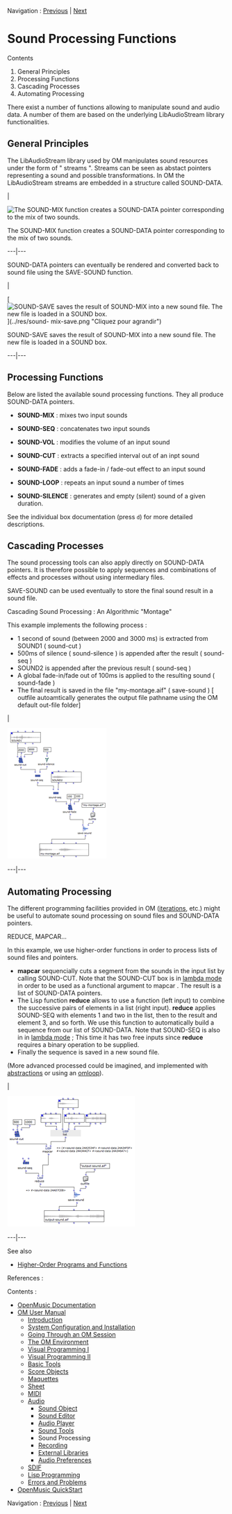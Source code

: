 
Navigation : [Previous](SoundTools "page précédente\(Sound
Tools\)") | [Next](SoundRecording "Next\(Recording\)")

# Sound Processing Functions

Contents

  1. General Principles
  2. Processing Functions
  3. Cascading Processes
  4. Automating Processing

There exist a number of functions allowing to manipulate sound and audio data.
A number of them are based on the underlying LibAudioStream library
functionalities.

## General Principles

The LibAudioStream library used by OM manipulates sound resources under the
form of " streams ".  Streams can be seen as abstact pointers representing a
sound and possible transformations. In OM the LibAudioStream streams are
embedded in a structure called  SOUND-DATA.

|

![The SOUND-MIX function creates a SOUND-DATA pointer corresponding to the mix
of two sounds.](../res/sound-mix.png)

The SOUND-MIX function creates a SOUND-DATA pointer corresponding to the mix
of two sounds.  
  
---|---  
  
SOUND-DATA pointers can eventually be rendered and converted back to sound
file using the SAVE-SOUND function.

|

[![SOUND-SAVE saves the result of SOUND-MIX into a new sound file. The new
file is loaded in a SOUND box.](../res/sound-mix-save_1.png)](../res/sound-
mix-save.png "Cliquez pour agrandir")

SOUND-SAVE saves the result of SOUND-MIX into a new sound file. The new file
is loaded in a SOUND box.  
  
---|---  
  
## Processing Functions

Below are listed the available sound processing functions. They all produce
SOUND-DATA pointers.

  * **SOUND-MIX**  : mixes two input sounds

  * **SOUND-SEQ**  : concatenates two input sounds

  * **SOUND-VOL**  : modifies the volume of an input sound

  * **SOUND-CUT** : extracts a specified interval out of an inpt sound

  * **SOUND-FADE**  : adds a fade-in / fade-out effect to an input sound

  * **SOUND-LOOP**  : repeats an input sound a number of times

  * **SOUND-SILENCE**  : generates and empty (silent) sound of a given duration.

See the individual box documentation (press `d`) for more detailed
descriptions.

## Cascading Processes

The sound processing tools can also apply directly on SOUND-DATA pointers. It
is therefore possible to apply sequences and combinations of effects and
processes without using intermediary files.

SAVE-SOUND can be used eventually to store the final sound result in a sound
file.

Cascading Sound Processing : An Algorithmic "Montage"

This example implements the following process :

  * 1 second of sound (between 2000 and 3000 ms) is extracted from SOUND1 ( sound-cut )
  * 500ms of silence ( sound-silence ) is appended after the result ( sound-seq )
  * SOUND2 is appended after the previous result ( sound-seq )
  * A global fade-in/fade out of 100ms is applied to the resulting sound ( sound-fade )
  * The final result is saved in the file "my-montage.aif" ( save-sound ) [ outfile autoamtically generates the output file pathname using the OM default out-file folder]

|

[![](../res/sound-multi-processing_1.png)](../res/sound-multi-processing.png
"Cliquez pour agrandir")  
  
---|---  
  
## Automating Processing

The different programming facilities provided in OM
([iterations](OMLoop), etc.) might be useful to automate sound processing
on sound files and SOUND-DATA pointers.

REDUCE, MAPCAR...

In this example, we use higher-order functions in order to process lists of
sound files and pointers.

  * **mapcar** sequencially cuts a segment from the sounds in the input list by calling SOUND-CUT. Note that the SOUND-CUT box is in  [lambda mode](LambdaMode) in order to be used as a functional argument to  mapcar . The result is a  list of SOUND-DATA pointers. 
  * The Lisp function **reduce** allows to use a function (left input) to combine the successive pairs of elements in a list (right input). **reduce** applies SOUND-SEQ with elements 1 and two in the list, then to the result and element 3, and so forth. We use this function to automatically build a sequence from our list of SOUND-DATA. Note that SOUND-SEQ is also in in  [lambda mode](LambdaMode) ; This time it has two free inputs since **reduce** requires a binary operation to be supplied.
  * Finally the sequence is saved in a new sound file.

(More advanced processed could be imagined, and implemented with
[abstractions](LambdaPatch) or using an [omloop](LoopGeneral)).

|

[![](../res/sound-reduce_1.png)](../res/sound-reduce.png "Cliquez pour
agrandir")  
  
---|---  
  
See also

  * [Higher-Order Programs and Functions](HighOrder)

References :

Contents :

  * [OpenMusic Documentation](OM-Documentation)
  * [OM User Manual](OM-User-Manual)
    * [Introduction](00-Contents)
    * [System Configuration and Installation](Installation)
    * [Going Through an OM Session](Goingthrough)
    * [The OM Environment](Environment)
    * [Visual Programming I](BasicVisualProgramming)
    * [Visual Programming II](AdvancedVisualProgramming)
    * [Basic Tools](BasicObjects)
    * [Score Objects](ScoreObjects)
    * [Maquettes](Maquettes)
    * [Sheet](Sheet)
    * [MIDI](MIDI)
    * [Audio](Audio)
      * [Sound Object](Sound)
      * [Sound Editor](SoundEditor)
      * [Audio Player](AudioPlayer)
      * [Sound Tools](SoundTools)
      * Sound Processing
      * [Recording](SoundRecording)
      * [External Libraries](Externals)
      * [Audio Preferences](SoundPreferences)
    * [SDIF](SDIF)
    * [Lisp Programming](Lisp)
    * [Errors and Problems](errors)
  * [OpenMusic QuickStart](QuickStart-Chapters)

Navigation : [Previous](SoundTools "page précédente\(Sound
Tools\)") | [Next](SoundRecording "Next\(Recording\)")

